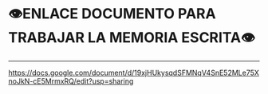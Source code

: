 # 👁️ENLACE DOCUMENTO PARA TRABAJAR LA MEMORIA ESCRITA👁️
<span style="font-size: 24px;"></span>
_____________________________

https://docs.google.com/document/d/19xjHUkysqdSFMNqV4SnE52MLe75XnoJkN-cE5MrmxRQ/edit?usp=sharing
